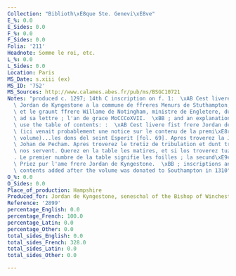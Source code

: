 ```yaml
---
Collection: "Biblioth\xE8que Ste. Genevi\xE8ve"
E_%: 0.0
E_Sides: 0.0
F_%: 0.0
F_Sides: 0.0
Folia: '211'
Headnote: Somme le roi, etc.
L_%: 0.0
L_Sides: 0.0
Location: Paris
MS_Date: s.xiii (ex)
MS_ID: '752'
MS_Sources: http://www.calames.abes.fr/pub/ms/BSGC10721
Notes: "produced c. 1297; 14th C inscription on f. 1:  \xAB Cest livere resingna ffrere\
  \ Jordan de Kyngestone a la commune de ffreres Menurs de Stuthampton, par la volent\xE9\
  \ et le graunt ffrere Willame de Notingham, ministre de Engletere, dunt la commune\
  \ ad sa lettre ; l'an de grace MoCCCoXVII.  \xBB ; and an explanation of how to\
  \ use the table of contents: :  \xAB Cest livere fist frere Jordan de Kyngestone...\
  \ (ici venait probablement une notice sur le contenu de la premi\xE8re partie du\
  \ volume)...les dons del seint Esperit [fol. 69]. Apres troverez la Jerarchie frere\
  \ Johan de Pecham. Apres troverez le tretiz de tribulation et dunt tribulacions\
  \ nos servent. Querez en la table les matires, et si los troverez tuz a vostre volent\xE9\
  . Le premier numbre de la table signifie les foilles ; la secund\xE9e les lingnes.\
  \ Priez pur l'ame frere Jordan de Kyngestone.  \xBB ; inscriptions and table of\
  \ contents added after the volume was donated to Southampton in 1310"
O_%: 0.0
O_Sides: 0.0
Place_of_production: Hampshire
Produced_for: Jordan de Kyngestone, seneschal of the Bishop of Winchester (?)
Reference: '2899'
percentage_English: 0.0
percentage_French: 100.0
percentage_Latin: 0.0
percentage_Other: 0.0
total_sides_English: 0.0
total_sides_French: 328.0
total_sides_Latin: 0.0
total_sides_Other: 0.0

---
```

